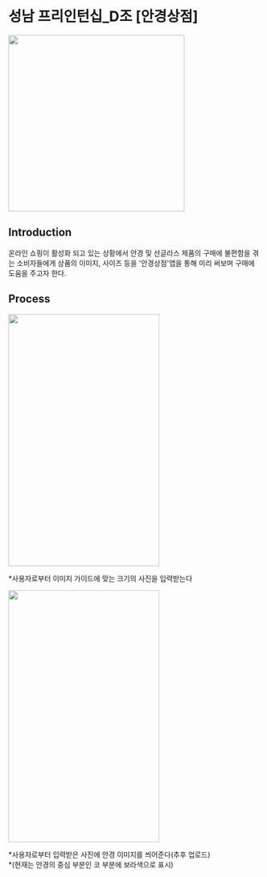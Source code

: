<h1>성남 프리인턴십_D조 [안경상점]</h1>

<img src="https://user-images.githubusercontent.com/54097961/98356571-1e7a8b80-2067-11eb-838d-575b8ee98c32.jpg" width="350px" height="350px"></img>

<h2>Introduction</h2>
온라인 쇼핑이 활성화 되고 있는 상황에서 안경 및 선글라스 제품의 구매에 불편함을 겪는 소비자들에게 상품의 이미지, 사이즈 등을 '안경상점'앱을 통해 미리 써보며 구매에 도움을 주고자 한다.

<h2>Process</h2>
<img src="https://user-images.githubusercontent.com/54097961/98358051-77e3ba00-2069-11eb-8785-5e601862d9b1.jpg" width="300px" height="500px"></img>

*사용자로부터 이미지 가이드에 맞는 크기의 사진을 입력받는다

<img src="https://user-images.githubusercontent.com/54097961/98358059-7914e700-2069-11eb-9a51-18467222e4c0.png" width="300px" height="500px"></img>

*사용자로부터 입력받은 사진에 안경 이미지를 씌어준다(추후 업로드)   
  *(현재는 안경의 중심 부분인 코 부분에 보라색으로 표시)
